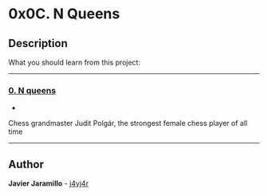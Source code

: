 # 0x0C. N Queens

## Description

What you should learn from this project:

---

### [0. N queens](./0-nqueens.py)

*
Chess grandmaster Judit Polgár, the strongest female chess player of all time

---

## Author

**Javier Jaramillo** - [j4vj4r](https://github.com/j4vj4r)
